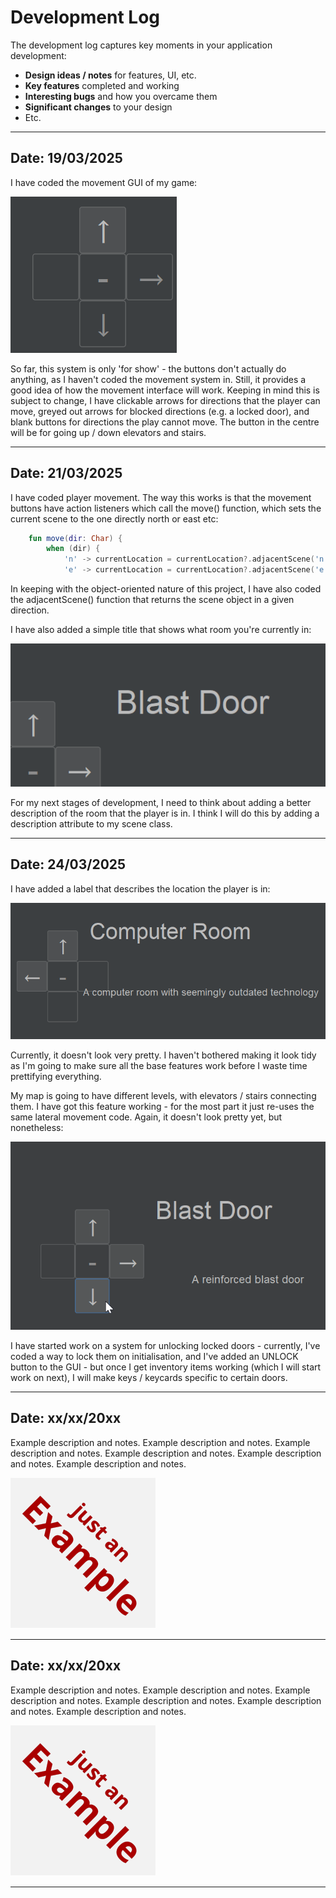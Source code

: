 # Development Log

The development log captures key moments in your application development:

- **Design ideas / notes** for features, UI, etc.
- **Key features** completed and working
- **Interesting bugs** and how you overcame them
- **Significant changes** to your design
- Etc.

---

## Date: 19/03/2025

I have coded the movement GUI of my game:

![Movement GUI](images/movementGUI.png)

So far, this system is only 'for show' - the buttons don't actually do anything, as I haven't coded the movement system in. Still, it provides a good idea of how the movement interface will work. Keeping in mind this is subject to change, I have clickable arrows for directions that the player can move, greyed out arrows for blocked directions (e.g. a locked door), and blank buttons for directions the play cannot move. The button in the centre will be for going up / down elevators and stairs.

---

## Date: 21/03/2025

I have coded player movement. The way this works is that the movement buttons have action listeners which call the move() function, which sets the current scene to the one directly north or east etc:
```kotlin
    fun move(dir: Char) {
        when (dir) {
            'n' -> currentLocation = currentLocation?.adjacentScene('n') // Nullable as buttons disabled
            'e' -> currentLocation = currentLocation?.adjacentScene('e')
```
In keeping with the object-oriented nature of this project, I have also coded the adjacentScene() function that returns the scene object in a given direction.

I have also added a simple title that shows what room you're currently in:

![GUI location title](images/roomTitleLabel.png)

For my next stages of development, I need to think about adding a better description of the room that the player is in. I think I will do this by adding a description attribute to my scene class.


---

## Date: 24/03/2025

I have added a label that describes the location the player is in:

![GUI location description](images/sceneDescription.png)

Currently, it doesn't look very pretty. I haven't bothered making it look tidy as I'm going to make sure all the base features work before I waste time prettifying everything.

My map is going to have different levels, with elevators / stairs connecting them. I have got this feature working - for the most part it just re-uses the same lateral movement code. Again, it doesn't look pretty yet, but nonetheless:

![Elevator movement demonstration](images/elevator.gif)

I have started work on a system for unlocking locked doors - currently, I've coded a way to lock them on initialisation, and I've added an UNLOCK button to the GUI - but once I get inventory items working (which I will start work on next), I will make keys / keycards specific to certain doors.

---

## Date: xx/xx/20xx

Example description and notes. Example description and notes. Example description and notes. Example description and notes. Example description and notes. Example description and notes.

![example.png](screenshots/example.png)

---

## Date: xx/xx/20xx

Example description and notes. Example description and notes. Example description and notes. Example description and notes. Example description and notes. Example description and notes.

![example.png](screenshots/example.png)

---


